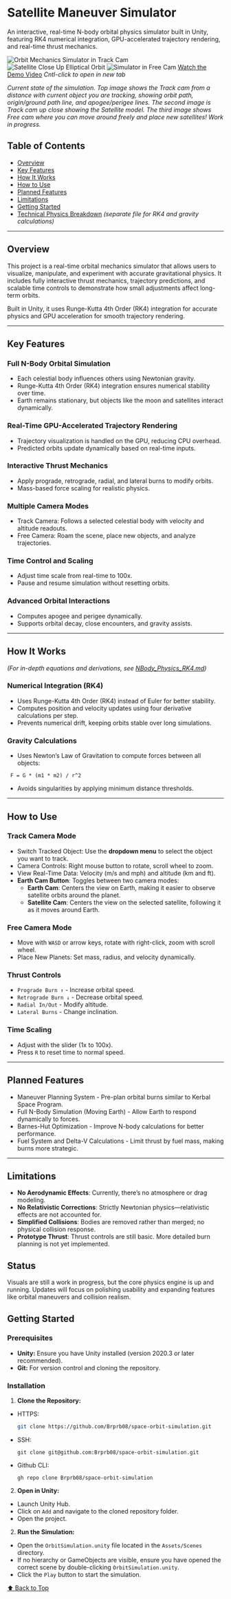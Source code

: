 # Satellite Maneuver Simulator  

An interactive, real-time N-body orbital physics simulator built in Unity, featuring RK4 numerical integration, GPU-accelerated trajectory rendering, and real-time thrust mechanics.

![Orbit Mechanics Simulator in Track Cam](./Assets/Images/02-19Track.png)
![Satellite Close Up Elliptical Orbit](./Assets/Images/02-03SatelliteCloseUp.png)
![Simulator in Free Cam](./Assets/Images/02-03Free.png)
[Watch the Demo Video](https://www.youtube.com/watch?v=92y7sKutAsg) *Cntl-click to open in new tab*


_Current state of the simulation. Top image shows the Track cam from a distance with current object you are tracking, showing orbit path, origin/ground path line, and apogee/perigee lines. The second image is Track cam up close showing the Satellite model. The third image shows Free cam where you can move around freely and place new satellites! Work in progress._

## Table of Contents
- [Overview](#overview)
- [Key Features](#key-features)
- [How It Works](#how-it-works)
- [How to Use](#how-to-use)
- [Planned Features](#planned-features)
- [Limitations](#limitations)
- [Getting Started](#getting-started)
- [Technical Physics Breakdown](./NBODY_PHYSICS_RK4.md) *(separate file for RK4 and gravity calculations)*

---

## Overview
This project is a real-time orbital mechanics simulator that allows users to visualize, manipulate, and experiment with accurate gravitational physics. It includes fully interactive thrust mechanics, trajectory predictions, and scalable time controls to demonstrate how small adjustments affect long-term orbits.

Built in Unity, it uses Runge-Kutta 4th Order (RK4) integration for accurate physics and GPU acceleration for smooth trajectory rendering.

---

## Key Features

### Full N-Body Orbital Simulation
- Each celestial body influences others using Newtonian gravity.
- Runge-Kutta 4th Order (RK4) integration ensures numerical stability over time.
- Earth remains stationary, but objects like the moon and satellites interact dynamically.

### Real-Time GPU-Accelerated Trajectory Rendering
- Trajectory visualization is handled on the GPU, reducing CPU overhead.
- Predicted orbits update dynamically based on real-time inputs.

### Interactive Thrust Mechanics
- Apply prograde, retrograde, radial, and lateral burns to modify orbits.
- Mass-based force scaling for realistic physics.

### Multiple Camera Modes
- Track Camera: Follows a selected celestial body with velocity and altitude readouts.
- Free Camera: Roam the scene, place new objects, and analyze trajectories.

### Time Control and Scaling
- Adjust time scale from real-time to 100x.
- Pause and resume simulation without resetting orbits.

### Advanced Orbital Interactions
- Computes apogee and perigee dynamically.
- Supports orbital decay, close encounters, and gravity assists.

---

## How It Works  
*(For in-depth equations and derivations, see [NBody_Physics_RK4.md](./NBODY_PHYSICS_RK4.md))*

### Numerical Integration (RK4)
- Uses Runge-Kutta 4th Order (RK4) instead of Euler for better stability.
- Computes position and velocity updates using four derivative calculations per step.
- Prevents numerical drift, keeping orbits stable over long simulations.

### Gravity Calculations
- Uses Newton’s Law of Gravitation to compute forces between all objects:
```
 F = G * (m1 * m2) / r^2 
```
- Avoids singularities by applying minimum distance thresholds.

---

## How to Use  

### Track Camera Mode
- Switch Tracked Object: Use the **dropdown menu** to select the object you want to track.
- Camera Controls: Right mouse button to rotate, scroll wheel to zoom.
- View Real-Time Data: Velocity (m/s and mph) and altitude (km and ft).
- **Earth Cam Button**: Toggles between two camera modes:
  - **Earth Cam**: Centers the view on Earth, making it easier to observe satellite orbits around the planet.
  - **Satellite Cam**: Centers the view on the selected satellite, following it as it moves around Earth.

### Free Camera Mode
- Move with `WASD` or arrow keys, rotate with right-click, zoom with scroll wheel.
- Place New Planets: Set mass, radius, and velocity dynamically.

### Thrust Controls
- `Prograde Burn ↑` - Increase orbital speed.
- `Retrograde Burn ↓` - Decrease orbital speed.
- `Radial In/Out` - Modify altitude.
- `Lateral Burns` - Change inclination.

### Time Scaling
- Adjust with the slider (1x to 100x).
- Press `R` to reset time to normal speed.

---

## Planned Features  

- Maneuver Planning System - Pre-plan orbital burns similar to Kerbal Space Program.
- Full N-Body Simulation (Moving Earth) - Allow Earth to respond dynamically to forces.
- Barnes-Hut Optimization - Improve N-body calculations for better performance.
- Fuel System and Delta-V Calculations - Limit thrust by fuel mass, making burns more strategic.

---

## Limitations
- **No Aerodynamic Effects**: Currently, there’s no atmosphere or drag modeling.
- **No Relativistic Corrections**: Strictly Newtonian physics—relativistic effects are not accounted for.
- **Simplified Collisions**: Bodies are removed rather than merged; no physical collision response.
- **Prototype Thrust**: Thrust controls are still basic. More detailed burn planning is not yet implemented.

## Status

Visuals are still a work in progress, but the core physics engine is up and running. Updates will focus on polishing usability and expanding features like orbital maneuvers and collision realism.

## Getting Started

### Prerequisites

- **Unity:** Ensure you have Unity installed (version 2020.3 or later recommended).
- **Git:** For version control and cloning the repository.

### Installation

1. **Clone the Repository:**

- HTTPS:
  ```bash
  git clone https://github.com/Brprb08/space-orbit-simulation.git
  ```
- SSH:
  ```
  git clone git@github.com:Brprb08/space-orbit-simulation.git
  ```
- Github CLI:
  ```
  gh repo clone Brprb08/space-orbit-simulation
  ```

2. **Open in Unity:**

- Launch Unity Hub.
- Click on `Add` and navigate to the cloned repository folder.
- Open the project.

2. **Run the Simulation:**

- Open the `OrbitSimulation.unity` file located in the `Assets/Scenes` directory.
- If no hierarchy or GameObjects are visible, ensure you have opened the correct scene by double-clicking `OrbitSimulation.unity`.
- Click the `Play` button to start the simulation.

[⬆ Back to Top](#orbit-mechanics-simulator)
